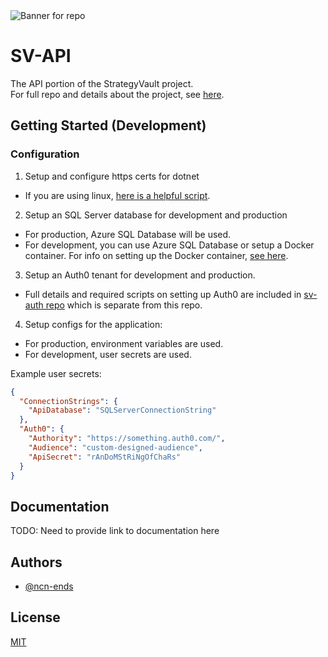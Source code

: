 <img src="https://i.imgur.com/EnAmPfX.png" alt="Banner for repo">


# SV-API

The API portion of the StrategyVault project.  
For full repo and details about the project, see [here](https://github.com/ncn-ends/StrategyVault).




## Getting Started (Development)

### Configuration

1) Setup and configure https certs for dotnet
- If you are using linux, [here is a helpful script](https://github.com/ncn-ends/dotfiles/tree/master/create-dotnet-devcert).


2) Setup an SQL Server database for development and production
- For production, Azure SQL Database will be used.
- For development, you can use Azure SQL Database or setup a Docker container. For info on setting up the Docker container, [see here](https://docs.microsoft.com/en-us/sql/linux/quickstart-install-connect-docker?view=sql-server-ver16&pivots=cs1-bash).

3) Setup an Auth0 tenant for development and production.
- Full details and required scripts on setting up Auth0 are included in [sv-auth repo](https://github.com/ncn-ends/sv-auth) which is separate from this repo.

4) Setup configs for the application:
- For production, environment variables are used.
- For development, user secrets are used.

Example user secrets:
```json
{
  "ConnectionStrings": {
    "ApiDatabase": "SQLServerConnectionString"
  },
  "Auth0": {
    "Authority": "https://something.auth0.com/",
    "Audience": "custom-designed-audience",
    "ApiSecret": "rAnDoMStRiNgOfChaRs"
  }
}
```  

## Documentation

TODO: Need to provide link to documentation here
## Authors

- [@ncn-ends](https://www.github.com/ncn-ends)


## License

[MIT](https://choosealicense.com/licenses/mit/)

